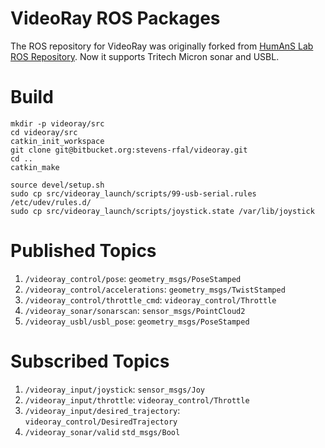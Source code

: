 # VideoRay ROS Packages

The ROS repository for VideoRay was originally forked from [HumAnS Lab ROS Repository](https://github.com/gt-ros-pkg/humans). Now it supports Tritech Micron sonar and USBL.

# Build

```
mkdir -p videoray/src
cd videoray/src
catkin_init_workspace
git clone git@bitbucket.org:stevens-rfal/videoray.git
cd ..
catkin_make

source devel/setup.sh
sudo cp src/videoray_launch/scripts/99-usb-serial.rules /etc/udev/rules.d/
sudo cp src/videoray_launch/scripts/joystick.state /var/lib/joystick
```

# Published Topics

1. `/videoray_control/pose`: `geometry_msgs/PoseStamped`
2. `/videoray_control/accelerations`: `geometry_msgs/TwistStamped`
3. `/videoray_control/throttle_cmd`: `videoray_control/Throttle`
4. `/videoray_sonar/sonarscan`: `sensor_msgs/PointCloud2`
5. `/videoray_usbl/usbl_pose`: `geometry_msgs/PoseStamped`

# Subscribed Topics

1. `/videoray_input/joystick`: `sensor_msgs/Joy`
2. `/videoray_input/throttle`: `videoray_control/Throttle`
3. `/videoray_input/desired_trajectory`: `videoray_control/DesiredTrajectory`
4. `/videoray_sonar/valid` `std_msgs/Bool`
